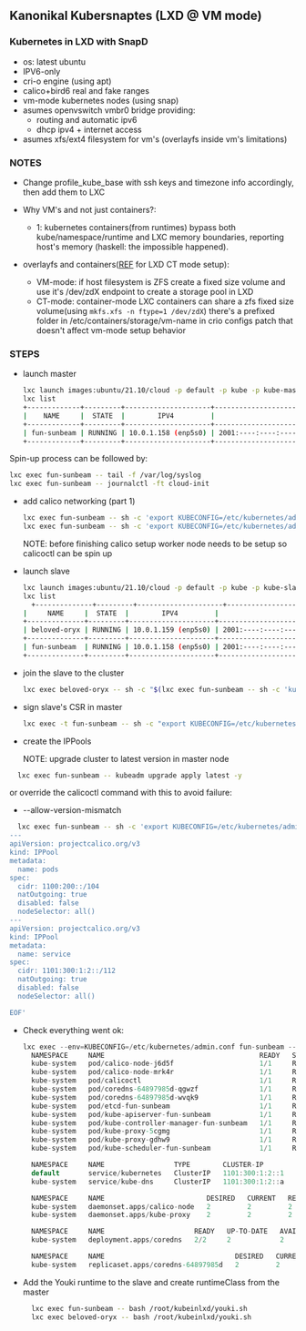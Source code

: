 ## Kanonikal Kubersnaptes (LXD @ VM mode)

### Kubernetes in LXD with SnapD 

* os: latest ubuntu
* IPV6-only
* cri-o engine (using apt)
* calico+bird6 real and fake ranges
* vm-mode kubernetes nodes (using snap)
* asumes openvswitch vmbr0 bridge providing: 
  *  routing and automatic ipv6
  *  dhcp ipv4 + internet access
* asumes xfs/ext4 filesystem for vm's (overlayfs inside vm's limitations)

### NOTES
- Change profile_kube_base with ssh keys and timezone info accordingly, then add them to LXC

- Why VM's and not just containers?:

  - 1: kubernetes containers(from runtimes) bypass both kube/namespace/runtime and LXC memory boundaries, reporting host's memory (haskell: the impossible happened).

- overlayfs and containers([REF](https://www.eclipse.org/che/docs/che-7/installation-guide/installing-che-on-minikube/) for LXD CT mode setup):

  - VM-mode: if host filesystem is ZFS create a fixed size volume and use it's /dev/zdX endpoint to create a storage pool in LXD
  - CT-mode: container-mode LXC containers can share a zfs fixed size volume(using `mkfs.xfs -n ftype=1 /dev/zdX`) there's a prefixed folder in /etc/containers/storage/vm-name in crio configs patch that doesn't affect vm-mode setup behavior

### STEPS
* launch master
  ```sh
  lxc launch images:ubuntu/21.10/cloud -p default -p kube -p kube-master -p kube-vm --vm
  lxc list
  +-------------+---------+---------------------+--------------------------------------------------+-----------------+-----------+
  |    NAME     |  STATE  |        IPV4         |                      IPV6                        |      TYPE       | SNAPSHOTS |
  +-------------+---------+---------------------+--------------------------------------------------+-----------------+-----------+
  | fun-sunbeam | RUNNING | 10.0.1.158 (enp5s0) | 2001:----:----:----:----:----:----:d9bb (enp5s0) | VIRTUAL-MACHINE | 0         |
  +-------------+---------+---------------------+--------------------------------------------------+-----------------+-----------+
  ```
Spin-up process can be followed by:
```sh
lxc exec fun-sunbeam -- tail -f /var/log/syslog
lxc exec fun-sunbeam -- journalctl -ft cloud-init
```

* add calico networking (part 1)
  ```sh
  lxc exec fun-sunbeam -- sh -c 'export KUBECONFIG=/etc/kubernetes/admin.conf && snap install --classic kubectl && kubectl apply -f /root/kubeinlxd/calico.yaml'
  lxc exec fun-sunbeam -- sh -c 'export KUBECONFIG=/etc/kubernetes/admin.conf && kubectl apply -f https://docs.projectcalico.org/manifests/calicoctl.yaml'
  ```
  
  NOTE: before finishing calico setup worker node needs to be setup so calicoctl can be spin up
  
* launch slave
  ```sh
  lxc launch images:ubuntu/21.10/cloud -p default -p kube -p kube-slave -p kube-vm --vm
  lxc list
    +--------------+---------+---------------------+------------------------------------------------+-----------------+-----------+
  |     NAME     |  STATE  |        IPV4         |                      IPV6                        |      TYPE       | SNAPSHOTS |
  +--------------+---------+---------------------+--------------------------------------------------+-----------------+-----------+
  | beloved-oryx | RUNNING | 10.0.1.159 (enp5s0) | 2001:----:----:----:----:----:----:91f5 (enp5s0) | VIRTUAL-MACHINE | 0         |
  +--------------+---------+---------------------+--------------------------------------------------+-----------------+-----------+
  | fun-sunbeam  | RUNNING | 10.0.1.158 (enp5s0) | 2001:----:----:----:----:----:----:d9bb (enp5s0) | VIRTUAL-MACHINE | 0         |
  +--------------+---------+---------------------+--------------------------------------------------+-----------------+-----------+

  ```

* join the slave to the cluster
  ```sh
  lxc exec beloved-oryx -- sh -c "$(lxc exec fun-sunbeam -- sh -c 'kubeadm token create --print-join-command')"
  ```

* sign slave's CSR in master 
  ```sh
  lxc exec -t fun-sunbeam -- sh -c "export KUBECONFIG=/etc/kubernetes/admin.conf && kubectl get csr | grep Pending" | awk '{print $1}'| xargs -L1 lxc exec --env=KUBECONFIG=/etc/kubernetes/admin.conf fun-sunbeam -- /snap/bin/kubectl certificate approve
  ```

* create the IPPools

  NOTE: upgrade cluster to latest version in master node
```sh
  lxc exec fun-sunbeam -- kubeadm upgrade apply latest -y
``` 
  or override the calicoctl command with this to avoid failure:
  * --allow-version-mismatch 
```sh
  lxc exec fun-sunbeam -- sh -c 'export KUBECONFIG=/etc/kubernetes/admin.conf && kubectl exec -ti -n kube-system calicoctl -- /calicoctl create -f - <<EOF
---
apiVersion: projectcalico.org/v3
kind: IPPool
metadata:
  name: pods
spec:
  cidr: 1100:200::/104
  natOutgoing: true
  disabled: false
  nodeSelector: all()
---
apiVersion: projectcalico.org/v3
kind: IPPool
metadata:
  name: service
spec:
  cidr: 1101:300:1:2::/112
  natOutgoing: true
  disabled: false
  nodeSelector: all()

EOF'
```

* Check everything went ok:
  ```verilog
  lxc exec --env=KUBECONFIG=/etc/kubernetes/admin.conf fun-sunbeam -- sh -c 'kubectl get all -Ao wide'
	NAMESPACE     NAME                                      READY   STATUS    RESTARTS      AGE   IP                                      NODE           NOMINATED NODE   READINESS GATES
	kube-system   pod/calico-node-j6d5f                     1/1     Running   0             87m   2001:----:----:----:----:----:----:d9bb   fun-sunbeam    <none>           <none>
	kube-system   pod/calico-node-mrk4r                     1/1     Running   0             64m   2001:----:----:----:----:----:----:91f5   beloved-oryx   <none>           <none>
	kube-system   pod/calicoctl                             1/1     Running   0             85m   2001:----:----:----:----:----:----:91f5   beloved-oryx   <none>           <none>
	kube-system   pod/coredns-64897985d-qgwzf               1/1     Running   0             88m   1100:200::3b:66c1                       fun-sunbeam    <none>           <none>
	kube-system   pod/coredns-64897985d-wvqk9               1/1     Running   0             88m   1100:200::3b:66c0                       fun-sunbeam    <none>           <none>
	kube-system   pod/etcd-fun-sunbeam                      1/1     Running   0             88m   2001:----:----:----:----:----:----:d9bb   fun-sunbeam    <none>           <none>
	kube-system   pod/kube-apiserver-fun-sunbeam            1/1     Running   0             88m   2001:----:----:----:----:----:----:d9bb   fun-sunbeam    <none>           <none>
	kube-system   pod/kube-controller-manager-fun-sunbeam   1/1     Running   2 (81m ago)   88m   2001:----:----:----:----:----:----:d9bb   fun-sunbeam    <none>           <none>
	kube-system   pod/kube-proxy-5cgmg                      1/1     Running   0             88m   2001:----:----:----:----:----:----:d9bb   fun-sunbeam    <none>           <none>
	kube-system   pod/kube-proxy-gdhw9                      1/1     Running   0             64m   2001:----:----:----:----:----:----:91f5   beloved-oryx   <none>           <none>
	kube-system   pod/kube-scheduler-fun-sunbeam            1/1     Running   2 (81m ago)   88m   2001:----:----:----:----:----:----:d9bb   fun-sunbeam    <none>           <none>

	NAMESPACE     NAME                 TYPE        CLUSTER-IP        EXTERNAL-IP   PORT(S)                  AGE   SELECTOR
	default       service/kubernetes   ClusterIP   1101:300:1:2::1   <none>        443/TCP                  88m   <none>
	kube-system   service/kube-dns     ClusterIP   1101:300:1:2::a   <none>        53/UDP,53/TCP,9153/TCP   88m   k8s-app=kube-dns

	NAMESPACE     NAME                         DESIRED   CURRENT   READY   UP-TO-DATE   AVAILABLE   NODE SELECTOR            AGE   CONTAINERS    IMAGES                          SELECTOR
	kube-system   daemonset.apps/calico-node   2         2         2       2            2           kubernetes.io/os=linux   87m   calico-node   docker.io/calico/node:v3.21.2   k8s-app=calico-node
	kube-system   daemonset.apps/kube-proxy    2         2         2       2            2           kubernetes.io/os=linux   88m   kube-proxy    k8s.gcr.io/kube-proxy:v1.23.0   k8s-app=kube-proxy

	NAMESPACE     NAME                      READY   UP-TO-DATE   AVAILABLE   AGE   CONTAINERS   IMAGES                              SELECTOR
	kube-system   deployment.apps/coredns   2/2     2            2           88m   coredns      k8s.gcr.io/coredns/coredns:v1.8.6   k8s-app=kube-dns

	NAMESPACE     NAME                                DESIRED   CURRENT   READY   AGE   CONTAINERS   IMAGES                              SELECTOR
	kube-system   replicaset.apps/coredns-64897985d   2         2         2       88m   coredns      k8s.gcr.io/coredns/coredns:v1.8.6   k8s-app=kube-dns,pod-template-hash=64897985d
  ```

* Add the Youki runtime to the slave and create runtimeClass from the master
  ```sh
    lxc exec fun-sunbeam -- bash /root/kubeinlxd/youki.sh
    lxc exec beloved-oryx -- bash /root/kubeinlxd/youki.sh
  ```
